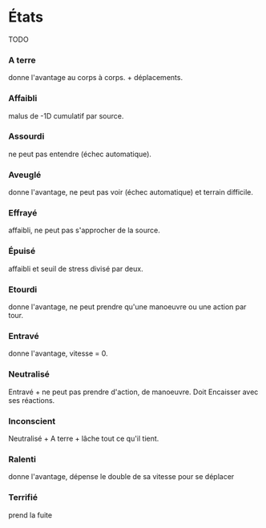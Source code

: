 # États

TODO

### A terre
donne l'avantage au corps à corps. + déplacements.

### Affaibli
malus de -1D cumulatif par source.

### Assourdi
ne peut pas entendre (échec automatique).

### Aveuglé
donne l'avantage, ne peut pas voir (échec automatique) et terrain difficile.

### Effrayé
affaibli, ne peut pas s'approcher de la source.

### Épuisé
affaibli et seuil de stress divisé par deux.

### Etourdi
donne l'avantage, ne peut prendre qu'une manoeuvre ou une action par tour.

### Entravé
donne l'avantage, vitesse = 0.

### Neutralisé
Entravé + ne peut pas prendre d'action, de manoeuvre. Doit Encaisser avec ses réactions.

### Inconscient
Neutralisé + A terre + lâche tout ce qu'il tient.

### Ralenti
donne l'avantage, dépense le double de sa vitesse pour se déplacer

### Terrifié
prend la fuite